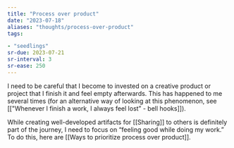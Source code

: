```yaml
---
title: "Process over product"
date: "2023-07-18"
aliases: "thoughts/process-over-product"
tags:

- "seedlings"
sr-due: 2023-07-21
sr-interval: 3
sr-ease: 250
---
```


I need to be careful that I become to invested on a creative product or project that I finish it and feel empty afterwards. This has happened to me several times (for an alternative way of looking at this phenomenon, see [["Whenever I finish a work, I always feel lost” - bell hooks]]).

While creating well-developed artifacts for [[Sharing]] to others is definitely part of the journey, I need to focus on “feeling good while doing my work.” To do this, here are [[Ways to prioritize process over product]].

